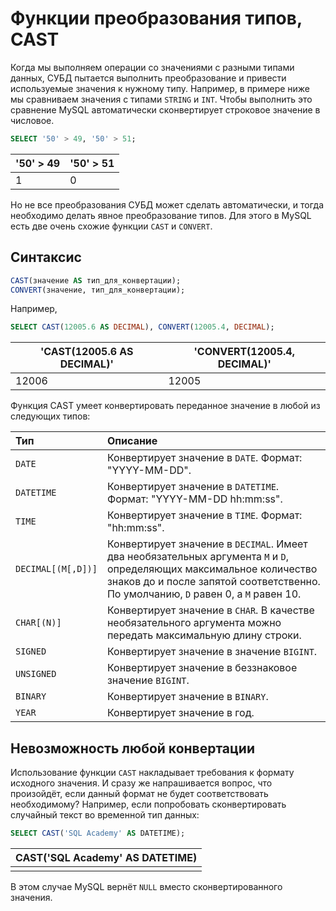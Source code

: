 # Функции преобразования типов, CAST

Когда мы выполняем операции со значениями с разными типами данных, СУБД пытается выполнить преобразование и привести используемые значения к нужному типу.
Например, в примере ниже мы сравниваем значения с типами `STRING` и `INT`. Чтобы выполнить это сравнение MySQL автоматически
сконвертирует строковое значение в числовое.

```sql
SELECT '50' > 49, '50' > 51;
```

| '50' > 49 | '50' > 51 |
| --------- | --------- |
| 1         | 0         |

Но не все преобразования СУБД может сделать автоматически, и тогда необходимо делать явное преобразование типов.
Для этого в MySQL есть две очень схожие функции `CAST` и `CONVERT`.

## Синтаксис

```sql
CAST(значение AS тип_для_конвертации);
CONVERT(значение, тип_для_конвертации);
```

Например,

```sql
SELECT CAST(12005.6 AS DECIMAL), CONVERT(12005.4, DECIMAL);
```

| 'CAST(12005.6 AS DECIMAL)' | 'CONVERT(12005.4, DECIMAL)' |
| -------------------------- | --------------------------- |
| 12006                      | 12005                       |

Функция CAST умеет конвертировать переданное значение в любой из следующих типов:

| Тип                | Описание                                                                                                                                                                                                   |
| :----------------- | :--------------------------------------------------------------------------------------------------------------------------------------------------------------------------------------------------------- |
| `DATE`             | Конвертирует значение в `DATE`. Формат: "YYYY-MM-DD".                                                                                                                                                      |
| `DATETIME`         | Конвертирует значение в `DATETIME`. Формат: "YYYY-MM-DD hh:mm:ss".                                                                                                                                         |
| `TIME`             | Конвертирует значение в `TIME`. Формат: "hh:mm:ss".                                                                                                                                                        |
| `DECIMAL[(M[,D])]` | Конвертирует значение в `DECIMAL`. Имеет два необязательных аргумента `M` и `D`, определяющих максимальное количество знаков до и после запятой соответственно. По умолчанию, `D` равен 0, а `M` равен 10. |
| `CHAR[(N)]`        | Конвертирует значение в `CHAR`. В качестве необязательного аргумента можно передать максимальную длину строки.                                                                                             |
| `SIGNED`           | Конвертирует значение в значение `BIGINT`.                                                                                                                                                                 |
| `UNSIGNED`         | Конвертирует значение в беззнаковое значение `BIGINT`.                                                                                                                                                     |
| `BINARY`           | Конвертирует значение в `BINARY`.                                                                                                                                                                          |
| `YEAR`             | Конвертирует значение в год.                                                                                                                                                                               |

## Невозможность любой конвертации

Использование функции `CAST` накладывает требования к формату исходного значения. И сразу же напрашивается вопрос, что
произойдёт, если данный формат не будет соответствовать необходимому?
Например, если попробовать сконвертировать случайный текст во временной тип данных:

```sql
SELECT CAST('SQL Academy' AS DATETIME);
```

| CAST('SQL Academy' AS DATETIME) |
| ------------------------------- |
| <NULL>                          |

В этом случае MySQL вернёт `NULL` вместо сконвертированного значения.
